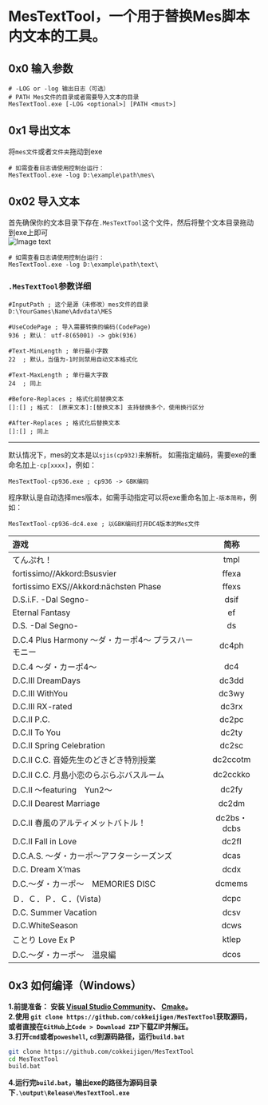 # MesTextTool，一个用于替换Mes脚本内文本的工具。
## 0x0 输入参数
```log
# -LOG or -log 输出日志（可选）
# PATH Mes文件的目录或者需要导入文本的目录
MesTextTool.exe [-LOG <optional>] [PATH <must>]
```
## 0x1 导出文本
将`mes文件`或者`文件夹`拖动到exe
```log
# 如需查看日志请使用控制台运行：
MesTextTool.exe -log D:\example\path\mes\
```
## 0x02 导入文本
首先确保你的文本目录下存在`.MesTextTool`这个文件，然后将整个文本目录拖动到exe上即可<br>
![Image text](https://github.com/cokkeijigen/MesTextTool/blob/master/picture.png)<br>
```log
# 如需查看日志请使用控制台运行：
MesTextTool.exe -log D:\example\path\text\
```
### `.MesTextTool`参数详细<br>
```
#InputPath ; 这个是源（未修改）mes文件的目录
D:\YourGames\Name\Advdata\MES

#UseCodePage ; 导入需要转换的编码(CodePage)
936 ; 默认： utf-8(65001) -> gbk(936)

#Text-MinLength ; 单行最小字数
22  ; 默认，当值为-1时则禁用自动文本格式化

#Text-MaxLength ; 单行最大字数
24  ; 同上

#Before-Replaces ; 格式化前替换文本
[]:[] ; 格式： [原来文本]:[替换文本] 支持替换多个，使用换行区分

#After-Replaces ; 格式化后替换文本
[]:[] ; 同上
```
***
默认情况下，mes的文本是以`sjis(cp932)`来解析。
如需指定编码，需要exe的重命名加上`-cp[xxxx]`，例如：
```
MesTextTool-cp936.exe ; cp936 -> GBK编码
```
程序默认是自动选择mes版本，如需手动指定可以将exe重命名加上`-版本简称`，例如：
```
MesTextTool-cp936-dc4.exe ; 以GBK编码打开DC4版本的Mes文件
```
| 游戏| 简称 | 
| :-----| :----: |
|てんぷれ！|tmpl|
|fortissimo//Akkord:Bsusvier | ffexa |
|fortissimo EXS//Akkord:nächsten Phase | ffexs | 
|D.S.i.F. -Dal Segno-| dsif | 
|Eternal Fantasy | ef | 
|D.S. -Dal Segno- | ds | 
|D.C.4 Plus Harmony 〜ダ・カーポ4〜 プラスハーモニー|dc4ph|
|D.C.4 ～ダ・カーポ4～ | dc4|
|D.C.III DreamDays|dc3dd|
|D.C.III WithYou|dc3wy|
|D.C.III RX-rated|dc3rx|
|D.C.II P.C.|dc2pc|
|D.C.II To You|dc2ty|
|D.C.II Spring Celebration|dc2sc|
|D.C.II C.C. 音姫先生のどきどき特別授業|dc2ccotm|
|D.C.II C.C. 月島小恋のらぶらぶバスルーム|dc2cckko|
|D.C.II 〜featuring　Yun2〜|dc2fy|
|D.C.II Dearest Marriage|dc2dm|
|D.C.II 春風のアルティメットバトル！|dc2bs・dcbs|
|D.C.II Fall in Love|dc2fl|
|D.C.A.S. 〜ダ・カーポ〜アフターシーズンズ|dcas|
|D.C. Dream X’mas|dcdx|
|D.C.〜ダ・カーポ〜　MEMORIES DISC|dcmems|
|Ｄ．Ｃ．Ｐ．Ｃ．(Vista)|dcpc|
|D.C. Summer Vacation|dcsv|
|D.C.WhiteSeason|dcws|
|ことり Love Ex P|ktlep|
|D.C.〜ダ・カーポ〜　温泉編|dcos|

## 0x3 如何编译（Windows）
**1.前提准备：**
**安装 [Visual Studio Community](https://visualstudio.microsoft.com/zh-hans/vs/community/)、**
**[Cmake](https://cmake.org/download/)。**<br>
**2.使用 `git clone https://github.com/cokkeijigen/MesTextTool`获取源码，**
**或者直接在`GitHub`上`Code > Download ZIP`下载ZIP并解压。**<br>
**3.打开`cmd`或者`poweshell`, `cd`到源码路径，运行`build.bat`**
```sh
git clone https://github.com/cokkeijigen/MesTextTool
cd MesTextTool
build.bat
```
**4.运行完`build.bat`，输出exe的路径为源码目录下`.\output\Release\MesTextTool.exe`**
